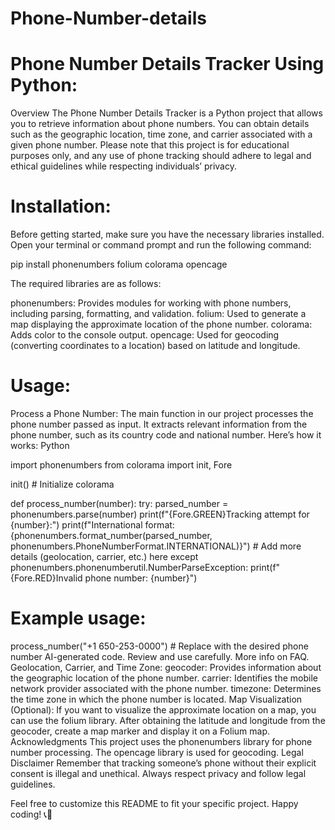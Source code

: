 # Phone-Number-details

# Phone Number Details Tracker Using Python:
Overview
The Phone Number Details Tracker is a Python project that allows you to retrieve information about phone numbers. You can obtain details such as the geographic location, time zone, and carrier associated with a given phone number. Please note that this project is for educational purposes only, and any use of phone tracking should adhere to legal and ethical guidelines while respecting individuals’ privacy.

# Installation:
Before getting started, make sure you have the necessary libraries installed. Open your terminal or command prompt and run the following command:

pip install phonenumbers folium colorama opencage

The required libraries are as follows:

phonenumbers: Provides modules for working with phone numbers, including parsing, formatting, and validation.
folium: Used to generate a map displaying the approximate location of the phone number.
colorama: Adds color to the console output.
opencage: Used for geocoding (converting coordinates to a location) based on latitude and longitude.

# Usage:
Process a Phone Number: The main function in our project processes the phone number passed as input. It extracts relevant information from the phone number, such as its country code and national number. Here’s how it works:
Python

import phonenumbers
from colorama import init, Fore

init()  # Initialize colorama

def process_number(number):
    try:
        parsed_number = phonenumbers.parse(number)
        print(f"{Fore.GREEN}Tracking attempt for {number}:")
        print(f"International format: {phonenumbers.format_number(parsed_number, phonenumbers.PhoneNumberFormat.INTERNATIONAL)}")
        # Add more details (geolocation, carrier, etc.) here
    except phonenumbers.phonenumberutil.NumberParseException:
        print(f"{Fore.RED}Invalid phone number: {number}")

# Example usage:
process_number("+1 650-253-0000")  # Replace with the desired phone number
AI-generated code. Review and use carefully. More info on FAQ.
Geolocation, Carrier, and Time Zone:
geocoder: Provides information about the geographic location of the phone number.
carrier: Identifies the mobile network provider associated with the phone number.
timezone: Determines the time zone in which the phone number is located.
Map Visualization (Optional): If you want to visualize the approximate location on a map, you can use the folium library. After obtaining the latitude and longitude from the geocoder, create a map marker and display it on a Folium map.
Acknowledgments
This project uses the phonenumbers library for phone number processing.
The opencage library is used for geocoding.
Legal Disclaimer
Remember that tracking someone’s phone without their explicit consent is illegal and unethical. Always respect privacy and follow legal guidelines.

Feel free to customize this README to fit your specific project. Happy coding! 📞🐍

